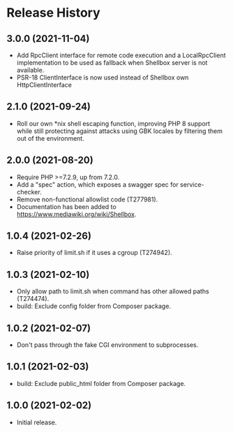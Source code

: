 # Release History

## 3.0.0 (2021-11-04)
* Add RpcClient interface for remote code execution and a LocalRpcClient
  implementation to be used as fallback when Shellbox server is not
  available.
* PSR-18 ClientInterface is now used instead of Shellbox own HttpClientInterface

## 2.1.0 (2021-09-24)
* Roll our own *nix shell escaping function, improving PHP 8 support
  while still protecting against attacks using GBK locales by filtering
  them out of the environment.

## 2.0.0 (2021-08-20)

* Require PHP >=7.2.9, up from 7.2.0.
* Add a "spec" action, which exposes a swagger spec for service-checker.
* Remove non-functional allowlist code (T277981).
* Documentation has been added to <https://www.mediawiki.org/wiki/Shellbox>.

## 1.0.4 (2021-02-26)

* Raise priority of limit.sh if it uses a cgroup (T274942).

## 1.0.3 (2021-02-10)

* Only allow path to limit.sh when command has other allowed paths (T274474).
* build: Exclude config folder from Composer package.

## 1.0.2 (2021-02-07)

* Don't pass through the fake CGI environment to subprocesses.

## 1.0.1 (2021-02-03)

* build: Exclude public_html folder from Composer package.

## 1.0.0 (2021-02-02)

* Initial release.
